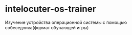 # intelocuter-os-trainer
Изучение устройства операционной системы с помощью собеседника(формат обучающей игры)
